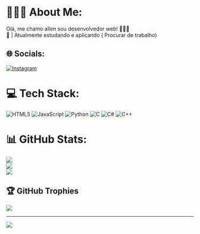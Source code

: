 # 👨🏾‍💻 About Me:
Olá, me chamo allen sou desenvolvedor web! 👨🏾‍💻<br>📌 | Atualmente estudando e aplicando ( Procurar de trabalho)


## 🌐 Socials:
[![Instagram](https://img.shields.io/badge/Instagram-%23E4405F.svg?logo=Instagram&logoColor=white)](https://instagram.com/@allenfocus_) 

# 💻 Tech Stack:
![HTML5](https://img.shields.io/badge/html5-%23E34F26.svg?style=for-the-badge&logo=html5&logoColor=white) ![JavaScript](https://img.shields.io/badge/javascript-%23323330.svg?style=for-the-badge&logo=javascript&logoColor=%23F7DF1E) ![Python](https://img.shields.io/badge/python-3670A0?style=for-the-badge&logo=python&logoColor=ffdd54) ![C](https://img.shields.io/badge/c-%2300599C.svg?style=for-the-badge&logo=c&logoColor=white) ![C#](https://img.shields.io/badge/c%23-%23239120.svg?style=for-the-badge&logo=csharp&logoColor=white) ![C++](https://img.shields.io/badge/c++-%2300599C.svg?style=for-the-badge&logo=c%2B%2B&logoColor=white)
# 📊 GitHub Stats:
![](https://github-readme-stats.vercel.app/api?username=Allenflc&theme=dark&hide_border=false&include_all_commits=false&count_private=false)<br/>
![](https://github-readme-streak-stats.herokuapp.com/?user=Allenflc&theme=dark&hide_border=false)<br/>
![](https://github-readme-stats.vercel.app/api/top-langs/?username=Allenflc&theme=dark&hide_border=false&include_all_commits=false&count_private=false&layout=compact)

## 🏆 GitHub Trophies
![](https://github-profile-trophy.vercel.app/?username=Allenflc&theme=radical&no-frame=false&no-bg=true&margin-w=4)

---
[![](https://visitcount.itsvg.in/api?id=Allenflc&icon=0&color=0)](https://visitcount.itsvg.in)

<!-- Proudly created with GPRM ( https://gprm.itsvg.in ) -->

